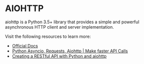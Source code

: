 # AIOHTTP

aiohttp is a Python 3.5+ library that provides a simple and powerful asynchronous HTTP client and server implementation.

Visit the following resources to learn more:

- [Official Docs](https://docs.aiohttp.org/en/stable/)
- [Python Asyncio, Requests, Aiohttp | Make faster API Calls](https://www.youtube.com/watch?v=nFn4_nA_yk8)
- [Creating a RESTful API with Python and aiohttp](https://tutorialedge.net/python/create-rest-api-python-aiohttp/)

